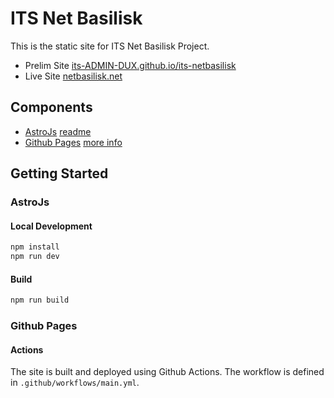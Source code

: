 # ITS Net Basilisk

This is the static site for ITS Net Basilisk Project.
* Prelim Site [its-ADMIN-DUX.github.io/its-netbasilisk](https://its-admin-dux.github.io/its-netbasilisk)
* Live Site [netbasilisk.net](https://netbasilisk.net)


## Components
* [AstroJs](https://astro.build) [readme](ASTROJS.md)
* [Github Pages](https://pages.github.com/) [more info](#github-pages)

## Getting Started

### AstroJs
#### Local Development
```sh
npm install
npm run dev
```

#### Build
```sh
npm run build
```

### Github Pages
#### Actions
The site is built and deployed using Github Actions. The workflow is defined in `.github/workflows/main.yml`.